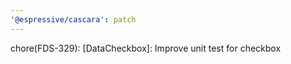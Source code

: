```yaml
---
'@espressive/cascara': patch
---
```


chore(FDS-329): [DataCheckbox]: Improve unit test for checkbox
